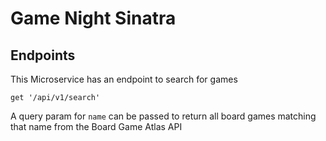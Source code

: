 # Game Night Sinatra

## Endpoints

This Microservice has an endpoint to search for games
```
get '/api/v1/search'
```

A query param for `name` can be passed to return all board games matching that name from the Board Game Atlas API
